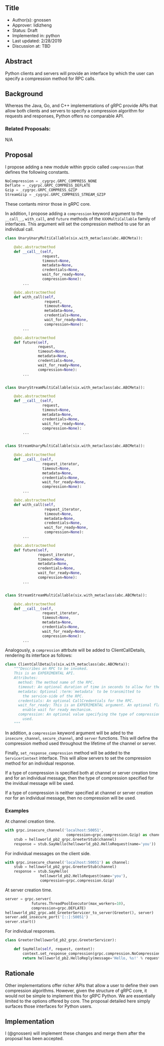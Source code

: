 Title
----
* Author(s): gnossen
* Approver: lidizheng
* Status: Draft
* Implemented in: python
* Last updated: 2/28/2019
* Discussion at: TBD

## Abstract

Python clients and servers will provide an interface by which the user can
specify a compression method for RPC calls.

## Background

Whereas the Java, Go, and C++ implementations of gRPC provide APIs that allow
both clients and servers to specify a compression algorithm for requests and
responses, Python offers no comparable API.


### Related Proposals:

N/A

## Proposal

I propose adding a new module within grpcio called `compression` that defines
the following constants.

```python
NoCompression = _cygrpc.GRPC_COMPRESS_NONE
Deflate = _cygrpc.GRPC_COMPRESS_DEFLATE
Gzip = _cygrpc.GRPC_COMPRESS_GZIP
StreamGzip = _cygrpc.GRPC_COMPRESS_STREAM_GZIP
```

These contants mirror those in gRPC core.

In addition, I propose adding a `compression` keyword argument to the
`__call__`, `with_call`, and `future` methods of the `XXXMultiCallable` family
of interfaces. This argument will set the compression method to use for an
individual call.

```python
class UnaryUnaryMultiCallable(six.with_metaclass(abc.ABCMeta)):

    @abc.abstractmethod
    def __call__(self,
                 request,
                 timeout=None,
                 metadata=None,
                 credentials=None,
                 wait_for_ready=None,
                 compression=None):
        ...

    @abc.abstractmethod
    def with_call(self,
                  request,
                  timeout=None,
                  metadata=None,
                  credentials=None,
                  wait_for_ready=None,
                  compression=None):
        ...

    @abc.abstractmethod
    def future(self,
               request,
               timeout=None,
               metadata=None,
               credentials=None,
               wait_for_ready=None,
               compression=None):
        ...


class UnaryStreamMultiCallable(six.with_metaclass(abc.ABCMeta)):

    @abc.abstractmethod
    def __call__(self,
                 request,
                 timeout=None,
                 metadata=None,
                 credentials=None,
                 wait_for_ready=None,
                 compression=None):
        ...


class StreamUnaryMultiCallable(six.with_metaclass(abc.ABCMeta)):

    @abc.abstractmethod
    def __call__(self,
                 request_iterator,
                 timeout=None,
                 metadata=None,
                 credentials=None,
                 wait_for_ready=None,
                 compression=None):
        ...

    @abc.abstractmethod
    def with_call(self,
                  request_iterator,
                  timeout=None,
                  metadata=None,
                  credentials=None,
                  wait_for_ready=None,
                  compression=None):
        ...

    @abc.abstractmethod
    def future(self,
               request_iterator,
               timeout=None,
               metadata=None,
               credentials=None,
               wait_for_ready=None,
               compression=None):
        ...


class StreamStreamMultiCallable(six.with_metaclass(abc.ABCMeta)):

    @abc.abstractmethod
    def __call__(self,
                 request_iterator,
                 timeout=None,
                 metadata=None,
                 credentials=None,
                 wait_for_ready=None,
                 compression=None):
        ...
```

Analogously, a `compression` attrbute will be added to ClientCallDetails,
rendering its interface as follows:

```python
class ClientCallDetails(six.with_metaclass(abc.ABCMeta)):
    """Describes an RPC to be invoked.
    This is an EXPERIMENTAL API.
    Attributes:
      method: The method name of the RPC.
      timeout: An optional duration of time in seconds to allow for the RPC.
      metadata: Optional :term:`metadata` to be transmitted to
        the service-side of the RPC.
      credentials: An optional CallCredentials for the RPC.
      wait_for_ready: This is an EXPERIMENTAL argument. An optional flag t
        enable wait for ready mechanism.
      compression: An optional value specifying the type of compression to be
        used.
    """
```

In addition, a `compression` keyword argument will be aded to the
`insecure_channel`, `secure_channel`, and `server` functions. This will define
the compression method used throughout the lifetime of the channel or server.

Finally, `set_response_compression` method will be added to the
`ServicerContext` interface. This will allow servers to set the compression
method for an individual response.

If a type of compression is specified both at channel or server creation time
and for an individual message, then the type of compression specified for the
invidual message will be used.

If a type of compression is neither specified at channel or server creation nor
for an individual message, then no compression will be used.

### Examples

At channel creation time.
```python
with grpc.insecure_channel('localhost:50051',
                            compression=grpc.compression.Gzip) as channel:
    stub = helloworld_pb2_grpc.GreeterStub(channel)
    response = stub.SayHello(helloworld_pb2.HelloRequest(name='you'))
```

For individual messages on the client side.
```python
with grpc.insecure_channel('localhost:50051') as channel:
    stub = helloworld_pb2_grpc.GreeterStub(channel)
    response = stub.SayHello(
                helloworld_pb2.HelloRequest(name='you'),
                compression=grpc.compression.Gzip)
```

At server creation time.
```python
server = grpc.server(
            futures.ThreadPoolExecutor(max_workers=10),
            compression=grpc.DEFLATE)
helloworld_pb2_grpc.add_GreeterServicer_to_server(Greeter(), server)
server.add_insecure_port('[::]:50051')
server.start()
```

For individual responses.
```python
class Greeter(helloworld_pb2_grpc.GreeterServicer):

    def SayHello(self, request, context):
        context.set_response_compression(grpc.compression.NoCompression)
        return helloworld_pb2.HelloReply(message='Hello, %s!' % request.name)
```

## Rationale

Other implementations offer richer APIs that allow a user to define their own
compression algorithms. However, given the structure of gRPC core, it would not
be simple to implement this for gRPC Python. We are essentially limited to the
options offered by core. The proposal detailed here simply surfaces those
interfaces for Python users.


## Implementation

I (@gnossen) will implement these changes and merge them after the proposal has
been accepted.
